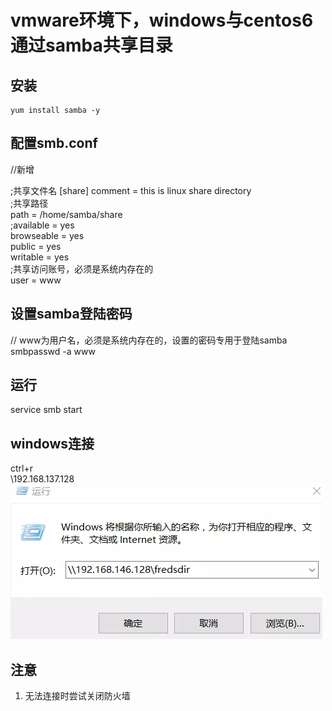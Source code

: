 # vmware环境下，windows与centos6通过samba共享目录

## 安装
    yum install samba -y

## 配置smb.conf

//新增

;共享文件名
[share]
comment = this is linux share directory  
;共享路径  
path = /home/samba/share  
;available = yes  
browseable = yes  
public = yes  
writable = yes  
;共享访问账号，必须是系统内存在的  
user = www  


## 设置samba登陆密码

// www为用户名，必须是系统内存在的，设置的密码专用于登陆samba  
smbpasswd -a www


## 运行
service smb start  

## windows连接
ctrl+r  
\\192.168.137.128  
![Alt text](https://raw.githubusercontent.com/joql/PersonNote/master/public/img/samba-1.webp)  

## 注意
  1. 无法连接时尝试关闭防火墙  
